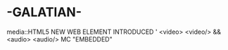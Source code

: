 # -GALATIAN-
media::HTML5 NEW WEB ELEMENT INTRODUCED ' &lt;video> &lt;video/> &amp;&amp; &lt;audio> &lt;audio/> MC "EMBEDDED"
